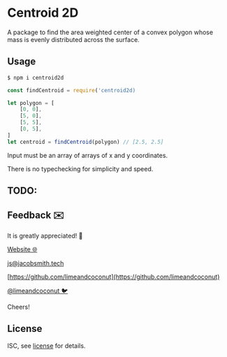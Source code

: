 # Centroid 2D
A package to find the area weighted center of a convex polygon whose mass is evenly distributed across the surface.

## Usage

```sh
$ npm i centroid2d
```

```js
const findCentroid = require('centroid2d)

let polygon = [
    [0, 0],
    [5, 0],
    [5, 5],
    [0, 5],
]
let centroid = findCentroid(polygon) // [2.5, 2.5]
```

Input must be an array of arrays of x and y coordinates.

There is no typechecking for simplicity and speed.

## TODO:

## Feedback ✉️
It is greatly appreciated! 🎉

[Website 🌐](https://jacobsmith.tech)

[js@jacobsmith.tech](mailto:js@jacobsmith.tech)

[https://github.com/limeandcoconut](https://github.com/limeandcoconut)

[@limeandcoconut 🐦](https://twitter.com/limeandcoconut)

Cheers!

## License

ISC, see [license](/license) for details.
